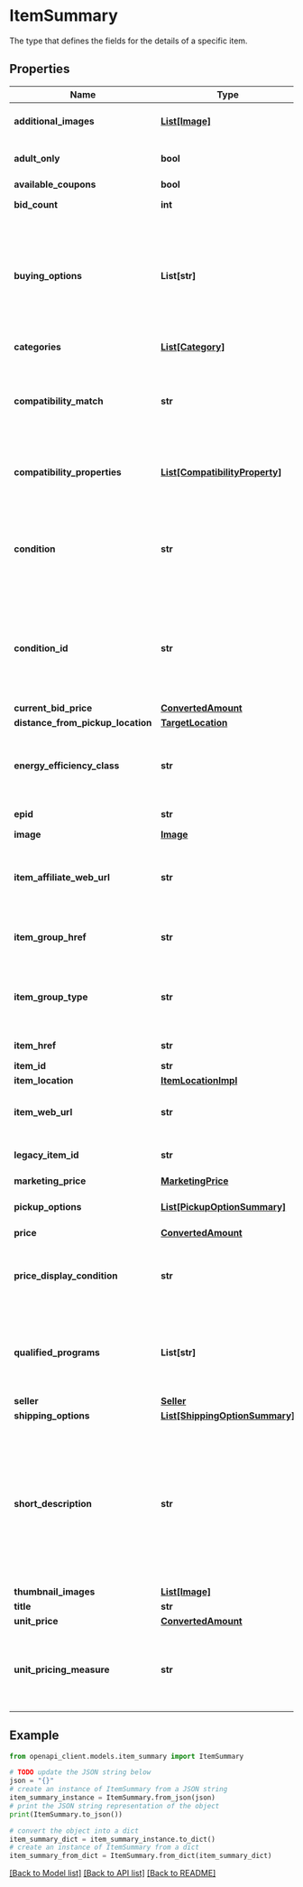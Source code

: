 # ItemSummary

The type that defines the fields for the details of a specific item.

## Properties

Name | Type | Description | Notes
------------ | ------------- | ------------- | -------------
**additional_images** | [**List[Image]**](Image.md) | An array of containers with the URLs for the images that are in addition to the primary image. The primary image is returned in the image.imageUrl field. | [optional] 
**adult_only** | **bool** | This indicates if the item is for adults only. For more information about adult-only items on eBay, see Adult items policy for sellers and Adult-Only items on eBay for buyers. | [optional] 
**available_coupons** | **bool** | This boolean attribute indicates if coupons are available for the item. | [optional] 
**bid_count** | **int** | This integer value indicates the total number of bids that have been placed for an auction item. This field is only returned for auction items. | [optional] 
**buying_options** | **List[str]** | A comma separated list of all the purchase options available for the item. Values Returned: FIXED_PRICE - Indicates the buyer can purchase the item for a set price using the Buy It Now button. AUCTION - Indicates the buyer can place a bid for the item. After the first bid is placed, this becomes a live auction item and is the only buying option for this item. BEST_OFFER - Items where the buyer can send the seller a price they&#39;re willing to pay for the item. The seller can accept, reject, or send a counter offer. For details about Best Offer, see Best Offer. Code so that your app gracefully handles any future changes to this list. | [optional] 
**categories** | [**List[Category]**](Category.md) | This container returns the primary category ID of the item (as well as the secondary category if the item was listed in two categories). | [optional] 
**compatibility_match** | **str** | This indicates how well the item matches the compatibility_filter product attributes. Valid Values: EXACT or POSSIBLE Code so that your app gracefully handles any future changes to this list. For implementation help, refer to &lt;a href&#x3D;&#39;https://developer.ebay.com/api-docs/buy/browse/types/gct:CompatibilityMatchEnum&#39;&gt;eBay API documentation&lt;/a&gt; | [optional] 
**compatibility_properties** | [**List[CompatibilityProperty]**](CompatibilityProperty.md) | This container returns only the product attributes that are compatible with the item. These attributes were specified in the compatibility_filter in the request. This means that if you passed in 5 attributes and only 4 are compatible, only those 4 are returned. If none of the attributes are compatible, this container is not returned. | [optional] 
**condition** | **str** | The text describing the condition of the item, such as New or Used. For a list of condition names, see Item Condition IDs and Names. Code so that your app gracefully handles any future changes to this list. Note: In the US and Australian marketplaces, Condition ID 2000 now maps to an item condition of &#39;Certified Refurbished&#39;, but this item condition is only available for use for a select number of US and Australian sellers. For all other marketplaces besides the US and Australia, Condition ID 2000 still maps to &#39;Manufacturer Refurbished&#39;. | [optional] 
**condition_id** | **str** | The identifier of the condition of the item. For example, 1000 is the identifier for NEW. For a list of condition names and IDs, see Item Condition IDs and Names. Code so that your app gracefully handles any future changes to this list. Note: In the US and Australian marketplaces, Condition ID 2000 now maps to an item condition of &#39;Certified Refurbished&#39;, but this item condition is only available for use for a select number of US and Australian sellers. For all other marketplaces besides the US and Australia, Condition ID 2000 still maps to &#39;Manufacturer Refurbished&#39;. | [optional] 
**current_bid_price** | [**ConvertedAmount**](ConvertedAmount.md) |  | [optional] 
**distance_from_pickup_location** | [**TargetLocation**](TargetLocation.md) |  | [optional] 
**energy_efficiency_class** | **str** | This indicates the European energy efficiency rating (EEK) of the item. Energy efficiency ratings apply to products listed by commercial vendors in electronics categories only. Currently, this field is only applicable for the Germany site, and is only returned if the seller specified the energy efficiency rating through item specifics at listing time. Rating values include A+++, A++, A+, A, B, C, D, E, F, and G. | [optional] 
**epid** | **str** | An ePID is the eBay product identifier of a product from the eBay product catalog. This indicates the product in which the item belongs. | [optional] 
**image** | [**Image**](Image.md) |  | [optional] 
**item_affiliate_web_url** | **str** | The URL to the View Item page of the item, which includes the affiliate tracking ID. This field is only returned if the seller enables affiliate tracking for the item by including the X-EBAY-C-ENDUSERCTX request header in the method. Note: eBay Partner Network, in order to receive a commission for your sales, you must use this URL to forward your buyer to the ebay.com site. | [optional] 
**item_group_href** | **str** | The HATEOAS reference of the parent page of the item group. An item group is an item that has various aspect differences, such as color, size, storage capacity, etc. Note: This field is returned only for item groups. | [optional] 
**item_group_type** | **str** | The indicates the item group type. An item group is an item that has various aspect differences, such as color, size, storage capacity, etc. Currently only the SELLER_DEFINED_VARIATIONS is supported and indicates this is an item group created by the seller. Note: This field is returned only for item groups. Code so that your app gracefully handles any future changes to this list. | [optional] 
**item_href** | **str** | The URI for the Browse API getItem method, which can be used to retrieve more details about items in the search results. | [optional] 
**item_id** | **str** | The unique RESTful identifier of the item. | [optional] 
**item_location** | [**ItemLocationImpl**](ItemLocationImpl.md) |  | [optional] 
**item_web_url** | **str** | The URL to the View Item page of the item. This enables you to include a &amp;quot;Report Item on eBay&amp;quot; hyperlink that takes the buyer to the View Item page on eBay. From there they can report any issues regarding this item to eBay. | [optional] 
**legacy_item_id** | **str** | The unique identifier of the eBay listing that contains the item. This is the traditional/legacy ID that is often seen in the URL of the listing View Item page. | [optional] 
**marketing_price** | [**MarketingPrice**](MarketingPrice.md) |  | [optional] 
**pickup_options** | [**List[PickupOptionSummary]**](PickupOptionSummary.md) | This container returns the local pickup options available to the buyer. This container is only returned if the user is searching for local pickup items and set the local pickup filters in the method request. | [optional] 
**price** | [**ConvertedAmount**](ConvertedAmount.md) |  | [optional] 
**price_display_condition** | **str** | Indicates when in the buying flow the item&#39;s price can appear for minimum advertised price (MAP) items, which is the lowest price a retailer can advertise/show for this item. For implementation help, refer to &lt;a href&#x3D;&#39;https://developer.ebay.com/api-docs/buy/browse/types/gct:PriceDisplayConditionEnum&#39;&gt;eBay API documentation&lt;/a&gt; | [optional] 
**qualified_programs** | **List[str]** | An array of the qualified programs available for the item, such as EBAY_PLUS. eBay Plus is a premium account option for buyers, which provides benefits such as fast free domestic shipping and free returns on selected items. Top-Rated eBay sellers must opt in to eBay Plus to be able to offer the program on qualifying listings. Sellers must commit to next-day delivery of those items. Note: eBay Plus is available only to buyers in Germany, Austria, and Australia marketplaces. | [optional] 
**seller** | [**Seller**](Seller.md) |  | [optional] 
**shipping_options** | [**List[ShippingOptionSummary]**](ShippingOptionSummary.md) | This container returns the shipping options available to ship the item. | [optional] 
**short_description** | **str** | This text string is derived from the item condition and the item aspects (such as size, color, capacity, model, brand, etc.). Sometimes the title doesn&#39;t give enough information but the description is too big. Surfacing the shortDescription can often provide buyers with the additional information that could help them make a buying decision. For example: &amp;quot; title&amp;quot;: &amp;quot;Petrel U42W FPV Drone RC Quadcopter w/HD Camera Live Video One Key Off / Landing&amp;quot;, &amp;quot;shortDescription&amp;quot;: &amp;quot;1 U42W Quadcopter. Syma X5SW-V3 Wifi FPV RC Drone Quadcopter 2.4Ghz 6-Axis Gyro with Headless Mode. Syma X20 Pocket Drone 2.4Ghz Mini RC Quadcopter Headless Mode Altitude Hold. One Key Take Off / Landing function: allow beginner to easy to fly the drone without any skill.&amp;quot;, Restriction: This field is returned by the search method only when fieldgroups &#x3D; EXTENDED. | [optional] 
**thumbnail_images** | [**List[Image]**](Image.md) | An array of thumbnail images for the item. | [optional] 
**title** | **str** | The seller-created title of the item. Maximum Length: 80 characters | [optional] 
**unit_price** | [**ConvertedAmount**](ConvertedAmount.md) |  | [optional] 
**unit_pricing_measure** | **str** | The designation, such as size, weight, volume, count, etc., that was used to specify the quantity of the item. This helps buyers compare prices. For example, the following tells the buyer that the item is 7.99 per 100 grams. &amp;quot;unitPricingMeasure&amp;quot;: &amp;quot;100g&amp;quot;, &amp;quot;unitPrice&amp;quot;: { &amp;nbsp;&amp;nbsp;&amp;quot;value&amp;quot;: &amp;quot;7.99&amp;quot;, &amp;nbsp;&amp;nbsp;&amp;quot;currency&amp;quot;: &amp;quot;GBP&amp;quot; | [optional] 

## Example

```python
from openapi_client.models.item_summary import ItemSummary

# TODO update the JSON string below
json = "{}"
# create an instance of ItemSummary from a JSON string
item_summary_instance = ItemSummary.from_json(json)
# print the JSON string representation of the object
print(ItemSummary.to_json())

# convert the object into a dict
item_summary_dict = item_summary_instance.to_dict()
# create an instance of ItemSummary from a dict
item_summary_from_dict = ItemSummary.from_dict(item_summary_dict)
```
[[Back to Model list]](../README.md#documentation-for-models) [[Back to API list]](../README.md#documentation-for-api-endpoints) [[Back to README]](../README.md)


